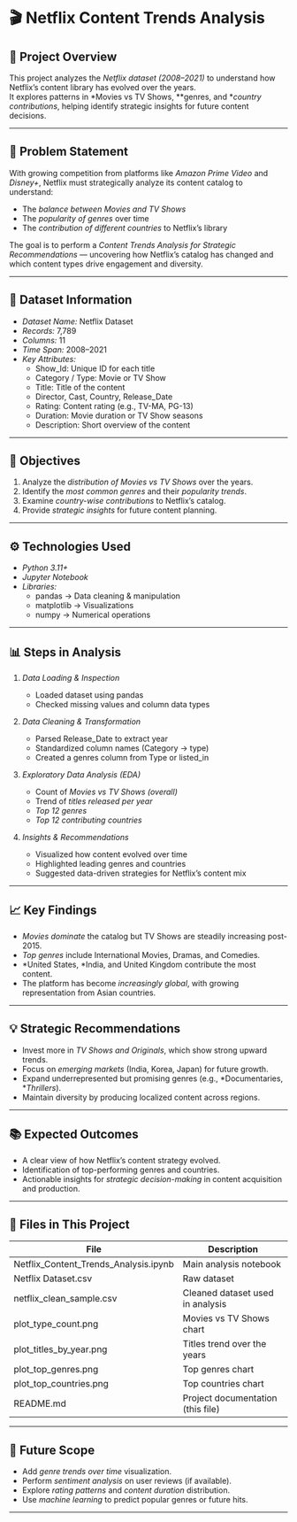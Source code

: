 # 🎬 Netflix Content Trends Analysis

## 📘 Project Overview
This project analyzes the *Netflix dataset (2008–2021)* to understand how Netflix’s content library has evolved over the years.  
It explores patterns in *Movies vs TV Shows, **genres, and **country contributions*, helping identify strategic insights for future content decisions.

---

## 🎯 Problem Statement
With growing competition from platforms like *Amazon Prime Video* and *Disney+*, Netflix must strategically analyze its content catalog to understand:
- The *balance between Movies and TV Shows*
- The *popularity of genres* over time
- The *contribution of different countries* to Netflix’s library

The goal is to perform a *Content Trends Analysis for Strategic Recommendations* — uncovering how Netflix’s catalog has changed and which content types drive engagement and diversity.

---

## 📂 Dataset Information
- *Dataset Name:* Netflix Dataset  
- *Records:* 7,789  
- *Columns:* 11  
- *Time Span:* 2008–2021  
- *Key Attributes:*
  - Show_Id: Unique ID for each title  
  - Category / Type: Movie or TV Show  
  - Title: Title of the content  
  - Director, Cast, Country, Release_Date  
  - Rating: Content rating (e.g., TV-MA, PG-13)  
  - Duration: Movie duration or TV Show seasons  
  - Description: Short overview of the content

---

## 🧠 Objectives
1. Analyze the *distribution of Movies vs TV Shows* over the years.  
2. Identify the *most common genres* and their *popularity trends*.  
3. Examine *country-wise contributions* to Netflix’s catalog.  
4. Provide *strategic insights* for future content planning.

---

## ⚙ Technologies Used
- *Python 3.11+*
- *Jupyter Notebook*
- *Libraries:*  
  - pandas → Data cleaning & manipulation  
  - matplotlib → Visualizations  
  - numpy → Numerical operations  

---

## 📊 Steps in Analysis
1. *Data Loading & Inspection*  
   - Loaded dataset using pandas  
   - Checked missing values and column data types  

2. *Data Cleaning & Transformation*  
   - Parsed Release_Date to extract year  
   - Standardized column names (Category → type)  
   - Created a genres column from Type or listed_in  

3. *Exploratory Data Analysis (EDA)*  
   - Count of *Movies vs TV Shows (overall)*  
   - Trend of *titles released per year*  
   - *Top 12 genres*  
   - *Top 12 contributing countries*

4. *Insights & Recommendations*  
   - Visualized how content evolved over time  
   - Highlighted leading genres and countries  
   - Suggested data-driven strategies for Netflix’s content mix

---

## 📈 Key Findings
- *Movies dominate* the catalog but TV Shows are steadily increasing post-2015.  
- *Top genres* include International Movies, Dramas, and Comedies.  
- *United States, *India, and United Kingdom contribute the most content.  
- The platform has become *increasingly global*, with growing representation from Asian countries.

---

## 💡 Strategic Recommendations
- Invest more in *TV Shows and Originals*, which show strong upward trends.  
- Focus on *emerging markets* (India, Korea, Japan) for future growth.  
- Expand underrepresented but promising genres (e.g., *Documentaries, **Thrillers*).  
- Maintain diversity by producing localized content across regions.

---

## 📚 Expected Outcomes
- A clear view of how Netflix’s content strategy evolved.  
- Identification of top-performing genres and countries.  
- Actionable insights for *strategic decision-making* in content acquisition and production.

---

## 🧩 Files in This Project
| File | Description |
|------|--------------|
| Netflix_Content_Trends_Analysis.ipynb | Main analysis notebook |
| Netflix Dataset.csv | Raw dataset |
| netflix_clean_sample.csv | Cleaned dataset used in analysis |
| plot_type_count.png | Movies vs TV Shows chart |
| plot_titles_by_year.png | Titles trend over the years |
| plot_top_genres.png | Top genres chart |
| plot_top_countries.png | Top countries chart |
| README.md | Project documentation (this file) |

---

## 🚀 Future Scope
- Add *genre trends over time* visualization.  
- Perform *sentiment analysis* on user reviews (if available).  
- Explore *rating patterns* and *content duration* distribution.  
- Use *machine learning* to predict popular genres or future hits.

---
